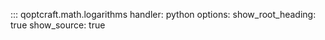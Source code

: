 ::: qoptcraft.math.logarithms
	handler: python
	options:
		show_root_heading: true
		show_source: true
